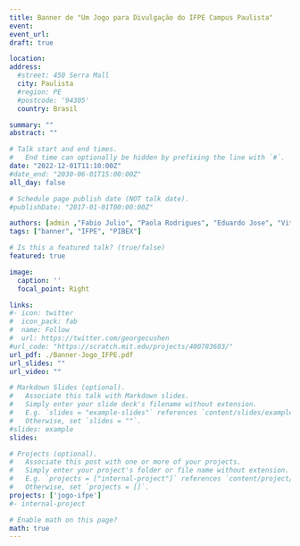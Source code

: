 ```yaml
---
title: Banner de "Um Jogo para Divulgação do IFPE Campus Paulista"
event: 
event_url: 
draft: true

location: 
address:
  #street: 450 Serra Mall
  city: Paulista
  #region: PE
  #postcode: '94305'
  country: Brasil

summary: ""
abstract: ""

# Talk start and end times.
#   End time can optionally be hidden by prefixing the line with `#`.
date: "2022-12-01T11:10:00Z"
#date_end: "2030-06-01T15:00:00Z"
all_day: false

# Schedule page publish date (NOT talk date).
#publishDate: "2017-01-01T00:00:00Z"

authors: [admin ,"Fabio Julio", "Paola Rodrigues", "Eduardo Jose", "Vitoria Lira", "Luciana Carla"]
tags: ["banner", "IFPE", "PIBEX"]

# Is this a featured talk? (true/false)
featured: true

image:
  caption: ''
  focal_point: Right

links:
#- icon: twitter
#  icon_pack: fab
#  name: Follow
#  url: https://twitter.com/georgecushen
#url_code: "https://scratch.mit.edu/projects/400783603/"
url_pdf: ./Banner-Jogo_IFPE.pdf
url_slides: ""
url_video: ""

# Markdown Slides (optional).
#   Associate this talk with Markdown slides.
#   Simply enter your slide deck's filename without extension.
#   E.g. `slides = "example-slides"` references `content/slides/example-slides.md`.
#   Otherwise, set `slides = ""`.
#slides: example
slides: 

# Projects (optional).
#   Associate this post with one or more of your projects.
#   Simply enter your project's folder or file name without extension.
#   E.g. `projects = ["internal-project"]` references `content/project/deep-learning/index.md`.
#   Otherwise, set `projects = []`.
projects: ['jogo-ifpe']
#- internal-project

# Enable math on this page?
math: true
---
```



